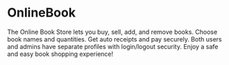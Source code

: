 # OnlineBook

The Online Book Store lets you buy, sell, add, and remove books. Choose book names and quantities. Get auto receipts and pay securely. Both users and admins have separate profiles with login/logout security. Enjoy a safe and easy book shopping experience!
